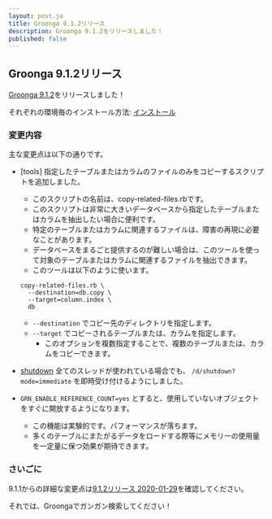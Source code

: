 ```yaml
---
layout: post.ja
title: Groonga 9.1.2リリース
description: Groonga 9.1.2をリリースしました！
published: false
---
```


## Groonga 9.1.2リリース

[Groonga 9.1.2](/ja/docs/news.html#release-9-1-2)をリリースしました！

それぞれの環境毎のインストール方法: [インストール](/ja/docs/install.html)

### 変更内容

主な変更点は以下の通りです。

* [tools] 指定したテーブルまたはカラムのファイルのみをコピーするスクリプトを追加しました。

  * このスクリプトの名前は、copy-related-files.rbです。
  * このスクリプトは非常に大きいデータベースから指定したテーブルまたはカラムを抽出したい場合に便利です。
  * 特定のテーブルまたはカラムに関連するファイルは、障害の再現に必要なことがあります。
  * データベースをまるごと提供するのが難しい場合は、このツールを使って対象のテーブルまたはカラムに関連するファイルを抽出できます。
  * このツールは以下のように使います。

  ```shell
  copy-related-files.rb \
    --destination=db.copy \
    --target=column.index \
    db
  ```

  * `--destination` でコピー先のディレクトリを指定します。
  * `--target` でコピーされるテーブルまたは、カラムを指定します。
    * このオプションを複数指定することで、複数のテーブルまたは、カラムをコピーできます。

* [shutdown](/ja/docs/reference/commands/shutdown.html) 全てのスレッドが使われている場合でも、 `/d/shutdown?mode=immediate` を即時受け付けるようにしました。

* `GRN_ENABLE_REFERENCE_COUNT=yes` とすると、使用していないオブジェクトをすぐに開放するようになります。

  * この機能は実験的です。パフォーマンスが落ちます。
  * 多くのテーブルにまたがるデータをロードする際等にメモリーの使用量を一定量に保つ効果が期待できます。

### さいごに

9.1.1からの詳細な変更点は[9.1.2リリース 2020-01-29](/ja/docs/news.html#release-9-1-2)を確認してください。

それでは、Groongaでガンガン検索してください！
